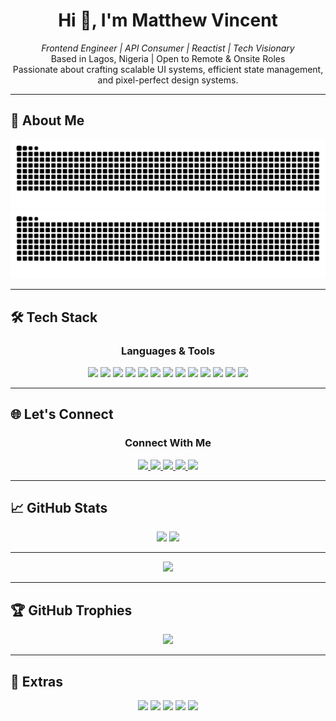 <h1 align="center">Hi 👋, I'm Matthew Vincent</h1>
<p align="center">
  <em>Frontend Engineer | API Consumer | Reactist | Tech Visionary</em><br>
  Based in Lagos, Nigeria | Open to Remote & Onsite Roles<br>
  Passionate about crafting scalable UI systems, efficient state management, and pixel-perfect design systems.
</p>

---

## 🧠 About Me

<div align="center">

<!-- Snake Grid Contribution -->
<!-- Ensure GitHub Action is properly configured -->
<img src="https://raw.githubusercontent.com/mathetis041/mathetis041/output/github-contribution-grid-snake.svg#gh-light-mode-only" alt="GitHub Snake Light" />
<img src="https://raw.githubusercontent.com/mathetis041/mathetis041/output/github-contribution-grid-snake-dark.svg#gh-dark-mode-only" alt="GitHub Snake Dark" />

</div>

---

## 🛠️ Tech Stack

<h3 align="center">Languages & Tools</h3>
<p align="center">
  <img src="https://img.shields.io/badge/-React-20232A?style=for-the-badge&logo=react&logoColor=61DAFB" />
  <img src="https://img.shields.io/badge/-TypeScript-3178C6?style=for-the-badge&logo=typescript&logoColor=white" />
  <img src="https://img.shields.io/badge/-TailwindCSS-38B2AC?style=for-the-badge&logo=tailwind-css&logoColor=white" />
  <img src="https://img.shields.io/badge/-JavaScript-F7DF1E?style=for-the-badge&logo=javascript&logoColor=black" />
  <img src="https://img.shields.io/badge/-HTML5-E34F26?style=for-the-badge&logo=html5&logoColor=white" />
  <img src="https://img.shields.io/badge/-CSS3-1572B6?style=for-the-badge&logo=css3&logoColor=white" />
  <img src="https://img.shields.io/badge/-Jest-C21325?style=for-the-badge&logo=jest&logoColor=white" />
  <img src="https://img.shields.io/badge/-Vite-646CFF?style=for-the-badge&logo=vite&logoColor=white" />
  <img src="https://img.shields.io/badge/-Git-F05032?style=for-the-badge&logo=git&logoColor=white" />
  <img src="https://img.shields.io/badge/-GitHub-181717?style=for-the-badge&logo=github&logoColor=white" />
  <img src="https://img.shields.io/badge/-Babel-F9DC3E?style=for-the-badge&logo=babel&logoColor=black" />
  <img src="https://img.shields.io/badge/-Figma-F24E1E?style=for-the-badge&logo=figma&logoColor=white" />
  <img src="https://img.shields.io/badge/-Webpack-8DD6F9?style=for-the-badge&logo=webpack&logoColor=black" />
</p>

---

## 🌐 Let's Connect

<h3 align="center">Connect With Me</h3>
<p align="center">
  <a href="https://www.linkedin.com/in/matthew-vincent-frontend-developer" target="_blank">
    <img src="https://img.shields.io/badge/-LinkedIn-0077B5?style=for-the-badge&logo=linkedin&logoColor=white" />
  </a>
  <a href="https://wa.me/2349030710941?text=Hi%20Matthew%2C%20I%20saw%20your%20GitHub%20profile." target="_blank">
    <img src="https://img.shields.io/badge/-WhatsApp-25D366?style=for-the-badge&logo=whatsapp&logoColor=white" />
  </a>
  <a href="mailto:matthewonuoha41@gmail.com" target="_blank">
    <img src="https://img.shields.io/badge/-Email-D14836?style=for-the-badge&logo=gmail&logoColor=white" />
  </a>
  <a href="https://your-portfolio-link.com" target="_blank">
    <img src="https://img.shields.io/badge/-Portfolio-000000?style=for-the-badge&logo=firefox&logoColor=white" />
  </a>
  <a href="https://your-resume-link.com" target="_blank">
    <img src="https://img.shields.io/badge/-Resume-FFA500?style=for-the-badge&logo=readme&logoColor=white" />
  </a>
</p>

---

## 📈 GitHub Stats

<div align="center">
  <img width="49%" src="https://github-readme-stats.vercel.app/api?username=mathetis041&show_icons=true&theme=tokyonight&hide_border=true&include_all_commits=true&count_private=true" />
  <img width="49%" src="https://github-readme-streak-stats.herokuapp.com/?user=mathetis041&theme=tokyonight&hide_border=true" />
</div>

---

<div align="center">
  <img src="https://github-readme-stats.vercel.app/api/top-langs/?username=mathetis041&layout=compact&theme=tokyonight&hide_border=true" />
</div>

---

## 🏆 GitHub Trophies

<p align="center">
  <img src="https://github-profile-trophy.vercel.app/?username=mathetis041&theme=algolia&no-frame=true&margin-w=15&row=1&column=6&title=Commits,PullRequest,Repositories,Followers,Joined,Achievements" />
</p>

---

## 🔰 Extras

<p align="center">
  <img src="https://img.shields.io/badge/Experience-3%2B%20Years-22c55e?style=for-the-badge&logo=codeforces&logoColor=white" />
  <img src="https://img.shields.io/badge/Joined-2022-blueviolet?style=for-the-badge&logo=github&logoColor=white" />
  <img src="https://img.shields.io/badge/Open%20Source-Lover-4B8BBE?style=for-the-badge&logo=github&logoColor=white" />
  <img src="https://img.shields.io/badge/Remote%20Ready-00C853?style=for-the-badge&logo=zoom&logoColor=white" />
  <img src="https://img.shields.io/badge/Loves%20Collaboration-FF4081?style=for-the-badge&logo=gitbook&logoColor=white" />
</p>


